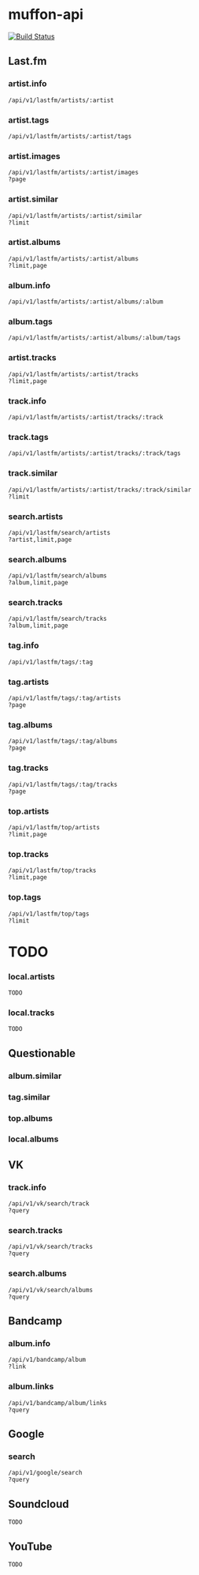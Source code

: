 # muffon-api

[![Build Status](https://travis-ci.org/staniel359/muffon-api.svg?branch=main)](https://travis-ci.org/staniel359/muffon-api)

## Last.fm

### artist.info

    /api/v1/lastfm/artists/:artist
    
### artist.tags
    
    /api/v1/lastfm/artists/:artist/tags
    
### artist.images

    /api/v1/lastfm/artists/:artist/images
    ?page
    
### artist.similar

    /api/v1/lastfm/artists/:artist/similar
    ?limit

### artist.albums
    
    /api/v1/lastfm/artists/:artist/albums
    ?limit,page

### album.info
    
    /api/v1/lastfm/artists/:artist/albums/:album
    
### album.tags

    /api/v1/lastfm/artists/:artist/albums/:album/tags
    
### artist.tracks
    
    /api/v1/lastfm/artists/:artist/tracks
    ?limit,page
    
### track.info
    
    /api/v1/lastfm/artists/:artist/tracks/:track
    
### track.tags
    
    /api/v1/lastfm/artists/:artist/tracks/:track/tags

### track.similar

    /api/v1/lastfm/artists/:artist/tracks/:track/similar
    ?limit
    
### search.artists

    /api/v1/lastfm/search/artists
    ?artist,limit,page
    
### search.albums

    /api/v1/lastfm/search/albums
    ?album,limit,page
    
### search.tracks

    /api/v1/lastfm/search/tracks
    ?album,limit,page
    
### tag.info

    /api/v1/lastfm/tags/:tag
    
### tag.artists

    /api/v1/lastfm/tags/:tag/artists
    ?page
    
### tag.albums

    /api/v1/lastfm/tags/:tag/albums
    ?page
    
### tag.tracks

    /api/v1/lastfm/tags/:tag/tracks
    ?page

### top.artists

    /api/v1/lastfm/top/artists
    ?limit,page

### top.tracks

    /api/v1/lastfm/top/tracks
    ?limit,page

### top.tags

    /api/v1/lastfm/top/tags
    ?limit

# TODO

### local.artists

    TODO

### local.tracks

    TODO

## Questionable

### album.similar

### tag.similar

### top.albums

### local.albums

## VK

### track.info

    /api/v1/vk/search/track
    ?query

### search.tracks

    /api/v1/vk/search/tracks
    ?query

### search.albums

    /api/v1/vk/search/albums
    ?query

## Bandcamp

### album.info

    /api/v1/bandcamp/album
    ?link

### album.links

    /api/v1/bandcamp/album/links
    ?query

## Google

### search

    /api/v1/google/search
    ?query

## Soundcloud

    TODO

## YouTube

    TODO
